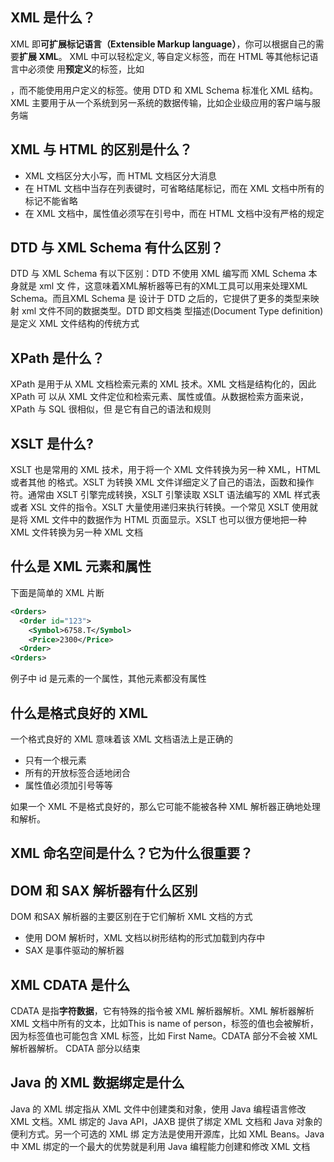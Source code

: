 ## XML 是什么？

XML 即**可扩展标记语言（Extensible Markup language）**，你可以根据自己的需要**扩展 XML**。
XML 中可以轻松定义<books>, <orders>等自定义标签，而在 HTML 等其他标记语言中必须使
用**预定义**的标签，比如<p>，而不能使用用户定义的标签。使用 DTD 和 XML Schema 标准化
XML 结构。XML 主要用于从一个系统到另一系统的数据传输，比如企业级应用的客户端与服务端

## XML 与 HTML 的区别是什么？
- XML 文档区分大小写，而 HTML 文档区分大消息
- 在 HTML 文档中当存在列表键时，可省略结尾标记，而在 XML 文档中所有的标记不能省略
- 在 XML 文档中，属性值必须写在引号中，而在 HTML 文档中没有严格的规定

## DTD 与 XML Schema 有什么区别？
DTD 与 XML Schema 有以下区别：DTD 不使用 XML 编写而 XML Schema 本身就是 xml 文
件，这意味着XML解析器等已有的XML工具可以用来处理XML Schema。而且XML Schema 是
设计于 DTD 之后的，它提供了更多的类型来映射 xml 文件不同的数据类型。DTD 即文档类
型描述(Document Type definition)是定义 XML 文件结构的传统方式

## XPath 是什么？
XPath 是用于从 XML 文档检索元素的 XML 技术。XML 文档是结构化的，因此 XPath 可
以从 XML 文件定位和检索元素、属性或值。从数据检索方面来说，XPath 与 SQL 很相似，但
是它有自己的语法和规则

## XSLT 是什么?
XSLT 也是常用的 XML 技术，用于将一个 XML 文件转换为另一种 XML，HTML 或者其他
的格式。XSLT 为转换 XML 文件详细定义了自己的语法，函数和操作符。通常由 XSLT 引擎完成转换，XSLT 引擎读取 XSLT 
语法编写的 XML 样式表或者 XSL 文件的指令。XSLT 大量使用递归来执行转换。一个常见 XSLT 
使用就是将 XML 文件中的数据作为 HTML 页面显示。XSLT 也可以很方便地把一种 XML 文件转换为另一种 XML 文档

## 什么是 XML 元素和属性
下面是简单的 XML 片断
```xml
<Orders>
  <Order id="123">
    <Symbol>6758.T</Symbol>
    <Price>2300</Price>
  <Order>
<Orders>
```
例子中 id 是元素的一个属性，其他元素都没有属性

## 什么是格式良好的 XML
一个格式良好的 XML 意味着该 XML 文档语法上是正确的

- 只有一个根元素
- 所有的开放标签合适地闭合
- 属性值必须加引号等等

如果一个 XML 不是格式良好的，那么它可能不能被各种 XML 解析器正确地处理和解析。

## XML 命名空间是什么？它为什么很重要？


## DOM 和 SAX 解析器有什么区别
DOM 和SAX 解析器的主要区别在于它们解析 XML 文档的方式
- 使用 DOM 解析时，XML 文档以树形结构的形式加载到内存中
- SAX 是事件驱动的解析器

## XML CDATA 是什么
CDATA 是指**字符数据**，它有特殊的指令被 XML 解析器解析。XML 解析器解析 XML 文档中所有的文本，比如<name>This
is name of person</name>，标签的值也会被解析，因为标签值也可能包含 XML 标签，比如
<name><firstname>First Name</firstname></name>。CDATA 部分不会被 XML 解析器解析。
CDATA 部分以<![CDATA[开始，以]]>结束

## Java 的 XML 数据绑定是什么
Java 的 XML 绑定指从 XML 文件中创建类和对象，使用 Java 编程语言修改 XML 文档。XML
绑定的 Java API，JAXB 提供了绑定 XML 文档和 Java 对象的便利方式。另一个可选的 XML 绑
定方法是使用开源库，比如 XML Beans。Java 中 XML 绑定的一个最大的优势就是利用 Java
编程能力创建和修改 XML 文档



